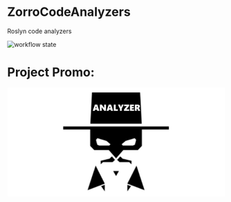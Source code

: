 # ZorroCodeAnalyzers

Roslyn code analyzers

![workflow state](https://github.com/omsdotnet/ZorroCodeAnalyzers/actions/dotnet.yml/badge.svg)


# Project Promo:

![1](https://github.com/omsdotnet/ZorroCodeAnalyzers/blob/main/promo/640x320.png?raw=true)
